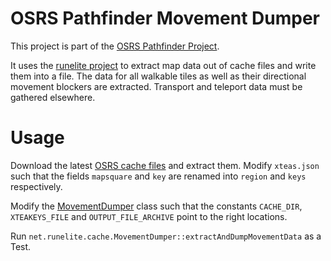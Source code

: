 # OSRS Pathfinder Movement Dumper

This project is part of the [OSRS Pathfinder Project](https://github.com/OlZe/osrs_pathfinder).

It uses the [runelite project](https://github.com/runelite/runelite) to extract map data out of cache files and write them into a file. The data for all walkable tiles as well as their directional movement blockers are extracted. Transport and teleport data must be gathered elsewhere.

# Usage

Download the latest [OSRS cache files](https://archive.runestats.com/osrs/) and extract them. Modify `xteas.json` such that the fields `mapsquare` and `key` are renamed into `region` and `keys` respectively.

Modify the [MovementDumper](https://github.com/OlZe/osrs_pathfinder_movement_dumper/blob/MovementDumper/cache/src/test/java/net/runelite/cache/MovementDumper.java) class such that the constants `CACHE_DIR`, `XTEAKEYS_FILE` and `OUTPUT_FILE_ARCHIVE` point to the right locations.

Run `net.runelite.cache.MovementDumper::extractAndDumpMovementData` as a Test.